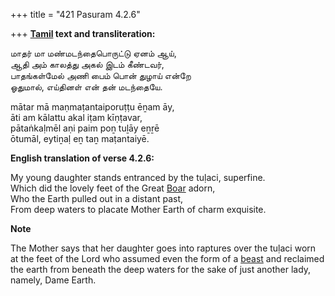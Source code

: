 +++
title = "421 Pasuram 4.2.6"

+++
**[Tamil](/definition/tamil#history "show Tamil definitions") text and transliteration:**

மாதர் மா மண்மடந்தைபொருட்டு ஏனம் ஆய்,  
ஆதி அம் காலத்து அகல் இடம் கீண்டவர்,  
பாதங்கள்மேல் அணி பைம் பொன் துழாய் என்றே  
ஓதுமால், எய்தினள் என் தன் மடந்தையே.

mātar mā maṇmaṭantaiporuṭṭu ēṉam āy,  
āti am kālattu akal iṭam kīṇṭavar,  
pātaṅkaḷmēl aṇi paim poṉ tuḻāy eṉṟē  
ōtumāl, eytiṉaḷ eṉ taṉ maṭantaiyē.

**English translation of verse 4.2.6:**

My young daughter stands entranced by the tuḷaci, superfine.  
Which did the lovely feet of the Great [Boar](/definition/boar#history "show Boar definitions") adorn,  
Who the Earth pulled out in a distant past,  
From deep waters to placate Mother Earth of charm exquisite.

**Note**

The Mother says that her daughter goes into raptures over the tuḷaci worn at the feet of the Lord who assumed even the form of a [beast](/definition/beast#history "show beast definitions") and reclaimed the earth from beneath the deep waters for the sake of just another lady, namely, Dame Earth.


